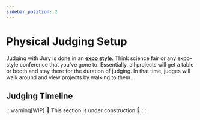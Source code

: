 ```yaml
---
sidebar_position: 2
---
```


# Physical Judging Setup

Judging with Jury is done in an [**expo style**](https://www.millertanner.com/what-is-an-expo-event/). Think science fair or any expo-style conference that you've gone to. Essentially, all projects will get a table or booth and stay there for the duration of judging. In that time, judges will walk around and view projects by walking to them.

## Judging Timeline 

:::warning[WIP]
🚧 This section is under construction 🚧
:::
